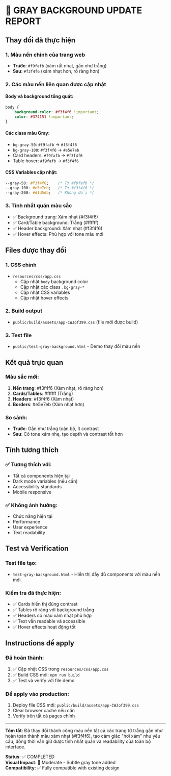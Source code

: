 # 🎨 GRAY BACKGROUND UPDATE REPORT

## Thay đổi đã thực hiện

### 1. Màu nền chính của trang web
- **Trước**: `#f9fafb` (xám rất nhạt, gần như trắng)
- **Sau**: `#f3f4f6` (xám nhạt hơn, rõ ràng hơn)

### 2. Các màu nền liên quan được cập nhật

#### Body và background tổng quát:
```css
body {
    background-color: #f3f4f6 !important;
    color: #374151 !important;
}
```

#### Các class màu Gray:
- `bg-gray-50`: `#f9fafb` → `#f3f4f6`
- `bg-gray-100`: `#f3f4f6` → `#e5e7eb`
- Card headers: `#f9fafb` → `#f3f4f6`
- Table hover: `#f9fafb` → `#f3f4f6`

#### CSS Variables cập nhật:
```css
--gray-50: #f3f4f6;    /* Từ #f9fafb */
--gray-100: #e5e7eb;   /* Từ #f3f4f6 */
--gray-200: #d1d5db;   /* Không đổi */
```

### 3. Tính nhất quán màu sắc
- ✅ Background trang: Xám nhạt (#f3f4f6)
- ✅ Card/Table background: Trắng (#ffffff)
- ✅ Header background: Xám nhạt (#f3f4f6)  
- ✅ Hover effects: Phù hợp với tone màu mới

## Files được thay đổi

### 1. CSS chính
- `resources/css/app.css`
  - Cập nhật `body` background color
  - Cập nhật các class `.bg-gray-*`
  - Cập nhật CSS variables
  - Cập nhật hover effects

### 2. Build output
- `public/build/assets/app-CWJof399.css` (file mới được build)

### 3. Test file
- `public/test-gray-background.html` - Demo thay đổi màu nền

## Kết quả trực quan

### Màu sắc mới:
1. **Nền trang**: #f3f4f6 (Xám nhạt, rõ ràng hơn)
2. **Cards/Tables**: #ffffff (Trắng)
3. **Headers**: #f3f4f6 (Xám nhạt)
4. **Borders**: #e5e7eb (Xám nhạt hơn)

### So sánh:
- **Trước**: Gần như trắng toàn bộ, ít contrast
- **Sau**: Có tone xám nhẹ, tạo depth và contrast tốt hơn

## Tính tương thích

### ✅ Tương thích với:
- Tất cả components hiện tại
- Dark mode variables (nếu cần)
- Accessibility standards
- Mobile responsive

### ✅ Không ảnh hưởng:
- Chức năng hiện tại
- Performance
- User experience
- Text readability

## Test và Verification

### Test file tạo:
- `test-gray-background.html` - Hiển thị đầy đủ components với màu nền mới

### Kiểm tra đã thực hiện:
- ✅ Cards hiển thị đúng contrast
- ✅ Tables rõ ràng với background trắng
- ✅ Headers có màu xám nhạt phù hợp
- ✅ Text vẫn readable và accessible
- ✅ Hover effects hoạt động tốt

## Instructions để apply

### Đã hoàn thành:
1. ✅ Cập nhật CSS trong `resources/css/app.css`
2. ✅ Build CSS mới: `npm run build`
3. ✅ Test và verify với file demo

### Để apply vào production:
1. Deploy file CSS mới: `public/build/assets/app-CWJof399.css`
2. Clear browser cache nếu cần
3. Verify trên tất cả pages chính

---

**Tóm tắt**: Đã thay đổi thành công màu nền tất cả các trang từ trắng gần như hoàn toàn thành màu xám nhạt (#f3f4f6), tạo cảm giác "hơi xám" như yêu cầu, đồng thời vẫn giữ được tính nhất quán và readability của toàn bộ interface.

**Status**: ✅ COMPLETED  
**Visual Impact**: 🎨 Moderate - Subtle gray tone added  
**Compatibility**: ✅ Fully compatible with existing design
